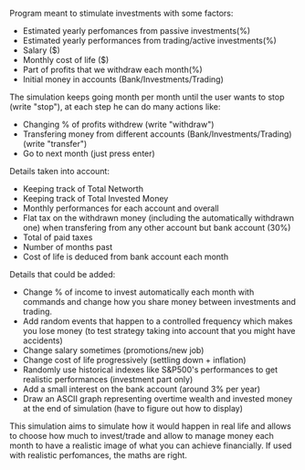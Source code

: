 Program meant to stimulate investments with some factors:
- Estimated yearly perfomances from passive investments(%)
- Estimated yearly performances from trading/active investments(%)
- Salary ($)
- Monthly cost of life ($)
- Part of profits that we withdraw each month(%)
- Initial money in accounts (Bank/Investments/Trading)

The simulation keeps going month per month until the user wants to stop (write "stop"),
at each step he can do many actions like:
- Changing % of profits withdrew (write "withdraw")
- Transfering money from different accounts (Bank/Investments/Trading) (write "transfer")
- Go to next month (just press enter)

Details taken into account:
- Keeping track of Total Networth
- Keeping track of Total Invested Money
- Monthly performances for each account and overall
- Flat tax on the withdrawn money (including the automatically withdrawn one) when transfering from any other account but bank account (30%)
- Total of paid taxes
- Number of months past
- Cost of life is deduced from bank account each month

Details that could be added:
- Change % of income to invest automatically each month with commands and change how you share money between investments and trading.
- Add random events that happen to a controlled frequency which makes you lose money (to test strategy taking into account that you might have accidents)
- Change salary sometimes (promotions/new job)
- Change cost of life progressively (settling down + inflation)
- Randomly use historical indexes like S&P500's performances to get realistic performances (investment part only)
- Add a small interest on the bank account (around 3% per year) 
- Draw an ASCII graph representing overtime wealth and invested money at the end of simulation (have to figure out how to display)

This simulation aims to simulate how it would happen in real life and allows to choose how much to invest/trade
and allow to manage money each month to have a realistic image of what you can achieve financially.
If used with realistic perfomances, the maths are right.
